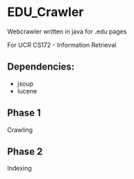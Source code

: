 # EDU_Crawler

Webcrawler written in java for .edu pages

For UCR CS172 - Information Retrieval

## Dependencies:
* jsoup
* lucene

## Phase 1
Crawling

## Phase 2
Indexing
